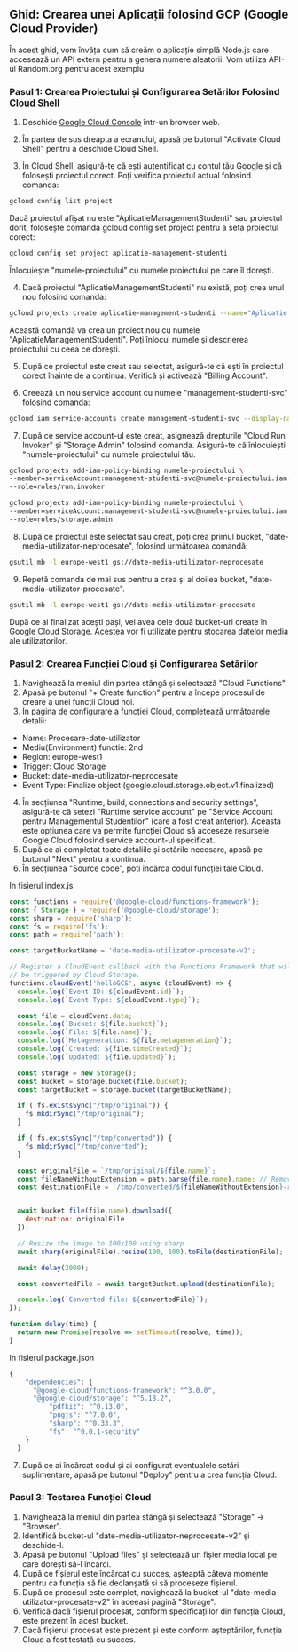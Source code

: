 ## Ghid: Crearea unei Aplicații folosind GCP (Google Cloud Provider)

În acest ghid, vom învăța cum să creăm o aplicație simplă Node.js care accesează un API extern pentru a genera numere aleatorii. Vom utiliza API-ul Random.org pentru acest exemplu.

### Pasul 1: Crearea Proiectului și Configurarea Setărilor Folosind Cloud Shell

1. Deschide [Google Cloud Console](https://console.cloud.google.com/) într-un browser web.

2. În partea de sus dreapta a ecranului, apasă pe butonul "Activate Cloud Shell" pentru a deschide Cloud Shell.

3. În Cloud Shell, asigură-te că ești autentificat cu contul tău Google și că folosești proiectul corect. Poți verifica proiectul actual folosind comanda:

```bash
gcloud config list project
```

Dacă proiectul afișat nu este "AplicatieManagementStudenti" sau proiectul dorit, folosește comanda gcloud config set project pentru a seta proiectul corect:

```bash
gcloud config set project aplicatie-management-studenti
```
Înlocuiește "numele-proiectului" cu numele proiectului pe care îl dorești.

4. Dacă proiectul "AplicatieManagementStudenti" nu există, poți crea unul nou folosind comanda:

```bash
gcloud projects create aplicatie-management-studenti --name="Aplicatie Management Studenti"
```

Această comandă va crea un proiect nou cu numele "AplicatieManagementStudenti". Poți înlocui numele și descrierea proiectului cu ceea ce dorești.

5. După ce proiectul este creat sau selectat, asigură-te că ești în proiectul corect înainte de a continua.
Verifică și activează "Billing Account".

6. Creează un nou service account cu numele "management-studenti-svc" folosind comanda:

```bash
gcloud iam service-accounts create management-studenti-svc --display-name "Service Account pentru Managementul Studenților"
```

7. După ce service account-ul este creat, asignează drepturile "Cloud Run Invoker" și "Storage Admin" folosind comanda. Asigură-te că înlocuiești "numele-proiectului" cu numele proiectului tău.

```bash
gcloud projects add-iam-policy-binding numele-proiectului \
--member=serviceAccount:management-studenti-svc@numele-proiectului.iam.gserviceaccount.com \
--role=roles/run.invoker

gcloud projects add-iam-policy-binding numele-proiectului \
--member=serviceAccount:management-studenti-svc@numele-proiectului.iam.gserviceaccount.com \
--role=roles/storage.admin
```

8. După ce proiectul este selectat sau creat, poți crea primul bucket, "date-media-utilizator-neprocesate", folosind următoarea comandă:

```bash
gsutil mb -l europe-west1 gs://date-media-utilizator-neprocesate
```
9. Repetă comanda de mai sus pentru a crea și al doilea bucket, "date-media-utilizator-procesate".

```bash
gsutil mb -l europe-west1 gs://date-media-utilizator-procesate
```

După ce ai finalizat acești pași, vei avea cele două bucket-uri create în Google Cloud Storage. Acestea vor fi utilizate pentru stocarea datelor media ale utilizatorilor.


### Pasul 2: Crearea Funcției Cloud și Configurarea Setărilor

1. Navighează la meniul din partea stângă și selectează "Cloud Functions".
2. Apasă pe butonul "+ Create function" pentru a începe procesul de creare a unei funcții Cloud noi.
3. În pagina de configurare a funcției Cloud, completează următoarele detalii:
- Name: Procesare-date-utilizator
- Mediu(Environment) functie: 2nd
- Region: europe-west1
- Trigger: Cloud Storage
- Bucket: date-media-utilizator-neprocesate
- Event Type: Finalize object (google.cloud.storage.object.v1.finalized)
4. În secțiunea "Runtime, build, connections and security settings", asigură-te că setezi "Runtime service account" pe "Service Account pentru Managementul Studentilor" (care a fost creat anterior). Aceasta este opțiunea care va permite funcției Cloud să acceseze resursele Google Cloud folosind service account-ul specificat.
5. După ce ai completat toate detaliile și setările necesare, apasă pe butonul "Next" pentru a continua.
6. În secțiunea "Source code", poți încărca codul funcției tale Cloud. 

In fisierul index.js
```javascript
const functions = require('@google-cloud/functions-framework');
const { Storage } = require('@google-cloud/storage');
const sharp = require('sharp');
const fs = require('fs');
const path = require('path');

const targetBucketName = 'date-media-utilizator-procesate-v2';

// Register a CloudEvent callback with the Functions Framework that will
// be triggered by Cloud Storage.
functions.cloudEvent('helloGCS', async (cloudEvent) => {
  console.log(`Event ID: ${cloudEvent.id}`);
  console.log(`Event Type: ${cloudEvent.type}`);

  const file = cloudEvent.data;
  console.log(`Bucket: ${file.bucket}`);
  console.log(`File: ${file.name}`);
  console.log(`Metageneration: ${file.metageneration}`);
  console.log(`Created: ${file.timeCreated}`);
  console.log(`Updated: ${file.updated}`);

  const storage = new Storage();
  const bucket = storage.bucket(file.bucket);
  const targetBucket = storage.bucket(targetBucketName);

  if (!fs.existsSync("/tmp/original")) {
    fs.mkdirSync("/tmp/original");
  }

  if (!fs.existsSync("/tmp/converted")) {
    fs.mkdirSync("/tmp/converted");
  }

  const originalFile = `/tmp/original/${file.name}`;
  const fileNameWithoutExtension = path.parse(file.name).name; // Remove file extension
  const destinationFile = `/tmp/converted/${fileNameWithoutExtension}-resized.jpg`; // Append "-resized" to the filename


  await bucket.file(file.name).download({
    destination: originalFile
  });

  // Resize the image to 100x100 using sharp
  await sharp(originalFile).resize(100, 100).toFile(destinationFile);

  await delay(2000);

  const convertedFile = await targetBucket.upload(destinationFile);

  console.log(`Converted file: ${convertedFile}`);
});

function delay(time) {
  return new Promise(resolve => setTimeout(resolve, time));
}

```

In fisierul package.json

```javascript
{
    "dependencies": {
      "@google-cloud/functions-framework": "^3.0.0",
      "@google-cloud/storage": "^5.18.2",
          "pdfkit": "^0.13.0",
          "pngjs": "^7.0.0",
          "sharp": "^0.33.3",
          "fs": "^0.0.1-security"
    }
  }
  ```

7. După ce ai încărcat codul și ai configurat eventualele setări suplimentare, apasă pe butonul "Deploy" pentru a crea funcția Cloud.

### Pasul 3: Testarea Funcției Cloud

1. Navighează la meniul din partea stângă și selectează "Storage" -> "Browser".
2. Identifică bucket-ul "date-media-utilizator-neprocesate-v2" și deschide-l.
3. Apasă pe butonul "Upload files" și selectează un fișier media local pe care dorești să-l încarci.
4. După ce fișierul este încărcat cu succes, așteaptă câteva momente pentru ca funcția să fie declanșată și să proceseze fișierul.
5. După ce procesul este complet, navighează la bucket-ul "date-media-utilizator-procesate-v2" în aceeași pagină "Storage".
6. Verifică dacă fișierul procesat, conform specificațiilor din funcția Cloud, este prezent în acest bucket.
7. Dacă fișierul procesat este prezent și este conform așteptărilor, funcția Cloud a fost testată cu succes.







